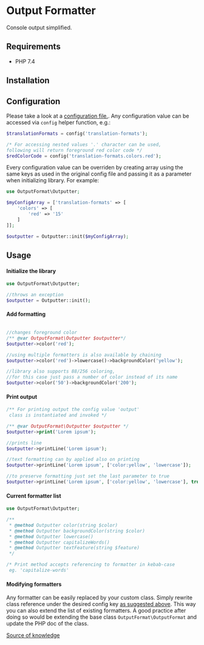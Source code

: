 # Output Formatter

Console output simplified.

## Requirements
 - PHP 7.4
 
## Installation
## Configuration
Please take a look at a [configuration file.](/config/config.php). Any configuration value can be accessed via `config` 
helper function, e.g.:
```php
$translationFormats = config('translation-formats');

/* For accessing nested values '.' character can be used, 
following will return foreground red color code */ 
$redColorCode = config('translation-formats.colors.red');
```
Every configuration value can be overriden by creating array using the same keys
as used in the original config file and passing it as a parameter when initializing library. For example:
```php
use OutputFormat\Outputter;

$myConfigArray = ['translation-formats' => [
    'colors' => [
        'red' => '15'
    ]
]];

$outputter = Outputter::init($myConfigArray);
``` 
## Usage
#### Initialize the library
```php
use OutputFormat\Outputter;

//throws an exception 
$outputter = Outputter::init();
```
#### Add formatting
```php

//changes foreground color
/** @var OutputFormat\Outputter $outputter*/
$outputter->color('red');

//using multiple formatters is also available by chaining
$outputter->color('red')->lowercase()->backgroundColor('yellow');

//library also supports 88/256 coloring,
//for this case just pass a number of color instead of its name
$outputter->color('50')->backgroundColor('200');
```
#### Print output
```php
/** For printing output the config value 'output' 
 class is instantiated and invoked */

/** @var OutputFormat\Outputter $outputter */
$outputter->print('Lorem ipsum');

//prints line
$outputter->printLine('Lorem ipsum');

//text formatting can by applied also on printing
$outputter->printLine('Lorem ipsum', ['color:yellow', 'lowercase']);

//to preserve formatting just set the last parameter to true
$outputter->printLine('Lorem ipsum', ['color:yellow', 'lowercase'], true);
```
#### Current formatter list
```php
use OutputFormat\Outputter;

/**
 * @method Outputter color(string $color)
 * @method Outputter backgroundColor(string $color)
 * @method Outputter lowercase()
 * @method Outputter capitalizeWords()
 * @method Outputter textFeature(string $feature)
 */

/* Print method accepts referencing to formatter in kebab-case
 eg. 'capitalize-words'
```
#### Modifying formatters
Any formatter can be easily replaced by your custom class.
Simply rewrite class reference under the desired config key [as suggested above](#configuration). 
This way you can also extend the list of existing formatters. 
A good practice after doing so would be extending the base class
`OutputFormat\OutputFormat` and update the PHP doc of the class.

[Source of knowledge](https://misc.flogisoft.com/bash/tip_colors_and_formatting)
